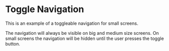 # Toggle Navigation

This is an example of a toggleable navigation for small screens.

The navigation will always be visible on big and medium size screens. On small screens the navigation will be hidden until the user presses the toggle button.
